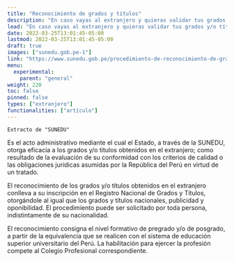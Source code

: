 ```yaml
---
title: "Reconocimiento de grados y títulos"
description: "En caso vayas al extranjero y quieras validar tus grados y/o títulos"
lead: "En caso vayas al extranjero y quieras validar tus grados y/o títulos"
date: 2022-03-25T13:01:45-05:00
lastmod: 2022-03-25T13:01:45-05:00
draft: true
images: ["sunedu.gob.pe-1"]
link: "https://www.sunedu.gob.pe/procedimiento-de-reconocimiento-de-grados-y-titulos-extranjeros/"
menu:
  experimental:
    parent: "general"
weight: 220
toc: false
pinned: false
types: ["extranjero"]
functionalities: ["artículo"]
---
```


```text
Extracto de "SUNEDU"
```

Es el acto administrativo mediante el cual el Estado, a través de la SUNEDU, otorga eficacia a los grados y/o títulos obtenidos en el extranjero; como resultado de la evaluación de su conformidad con los criterios de calidad o las obligaciones jurídicas asumidas por la República del Perú en virtud de un tratado.

El reconocimiento de los grados y/o títulos obtenidos en el extranjero conlleva a su inscripción en el Registro Nacional de Grados y Títulos, otorgándole al igual que los grados y títulos nacionales, publicidad y oponibilidad. El procedimiento puede ser solicitado por toda persona, indistintamente de su nacionalidad.

El reconocimiento consigna el nivel formativo de pregrado y/o de posgrado, a partir de la equivalencia que se realicen con el sistema de educación superior universitario del Perú. La habilitación para ejercer la profesión compete al Colegio Profesional correspondiente.

